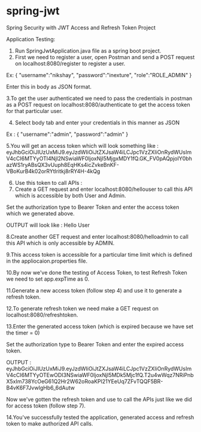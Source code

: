 # spring-jwt
Spring Security with JWT Access and Refresh Token Project

Application Testing:
1. Run SpringJwtApplication.java file as a spring boot project.
2. First we need to register a user, open Postman and send a POST request on localhost:8080/register to register a user.

Ex: 
{
    "username":"nikshay",
    "password":"inexture",
    "role":"ROLE_ADMIN"
}

Enter this in body as JSON format.

3.To get the user authenticated we need to pass the credentials in postman as a POST request on localhost:8080/authenticate to get the access token for that particular user.

4. Select body tab and enter your credentials in this manner as JSON 

Ex :
{
    "username":"admin",
    "password":"admin"
}

5.You will get an access token which will look something like : eyJhbGciOiJIUzUxMiJ9.eyJzdWIiOiJtZXJsaW4iLCJpc1VzZXIiOnRydWUsImV4cCI6MTYyOTI4NjI2NSwiaWF0IjoxNjI5MjgxMDY1fQ.GK_FV0pAQpjolY0bhazWS1ryABsQX3vUuph8EqHKs4icZvkeBnKF-VBoKurB4k02orRYtlritkj8rRY4H-4kQg

6. Use this token to call APIs :
7. Create a GET request and enter localhost:8080/hellouser to call this API which is accessible by both User and Admin.

Set the authorization type to Bearer Token and enter the access token which we generated above.

OUTPUT will look like : Hello User

8.Create another GET request and enter localhost:8080/helloadmin to call this API which is only accessible by ADMIN.

9.This access token is accessible for a particular time limit which is defined in the appliocaion.properties file.

10.By now we've done the testing of Access Token, to test Refresh Token we need to set app.expTime as 0.

11.Generate a new access token (follow step 4) and use it to generate a refresh token.

12.To generate refresh token we need make a GET request on localhost:8080/refreshtoken.

13.Enter the generated access token (which is expired because we have set the timer = 0)

Set the authorization type to Bearer Token and enter the expired access token.

OUTPUT : eyJhbGciOiJIUzUxMiJ9.eyJzdWIiOiJtZXJsaW4iLCJpc1VzZXIiOnRydWUsImV4cCI6MTYyOTEwODI3NSwiaWF0IjoxNjI5MDk5Mjc1fQ.T2u4wWqz7NRiPnbX5xIm738YcOeG61Q2Hr2W62oRoaKPl21YEeUq7ZFvTQQF5BR-B4vK6F7JvwIgHb6_6dAutw

Now we've gotten the refresh token and use to call the APIs just like we did for access token (follow step 7).

14.You've successfully tested the application, generated access and refresh token to make authorized API calls.


